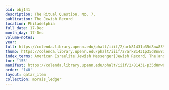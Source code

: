 ```yaml
---
pid: obj141
description: The Ritual Question. No. 7.
publication: The Jewish Record
location: Philadelphia
full_date: 17-Dec
month_day: 17-Dec
volume-notes:
year:
full: https://colenda.library.upenn.edu/phalt/iiif/2/ark81431p35d8nw83%2FSHA256E-s7934329--1c4bd3f97a03cac83da1b08fca916f0faabb768fe601c2e182f556e9536d1819.jpeg/full/3500,/0/default.jpg
thumb: https://colenda.library.upenn.edu/phalt/iiif/2/ark81431p35d8nw83%2FSHA256E-s7934329--1c4bd3f97a03cac83da1b08fca916f0faabb768fe601c2e182f556e9536d1819.jpeg/full/!200,200/0/default.jpg
index_terms: American Israelite|Jewish Messenger|Jewish Record, The|and Ritual "innovation"
toc: '155'
manifest: https://colenda.library.upenn.edu/phalt/iiif/2/81431-p35d8nw83/manifest
order: '140'
layout: qatar_item
collection: morais_ledger
---
```

